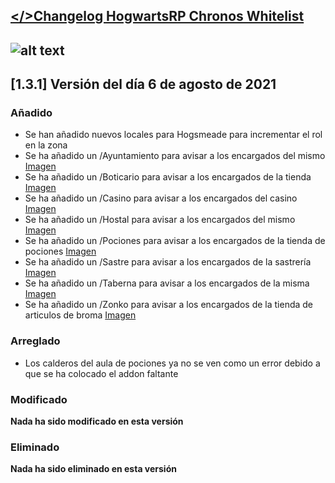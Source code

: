 ## [</>Changelog HogwartsRP Chronos Whitelist](https://comunidadchronos.es/)

## ![alt text](https://i.imgur.com/dWTqadv.png)

## [1.3.1] Versión del día 6 de agosto de 2021

### Añadido
- Se han añadido nuevos locales para Hogsmeade para incrementar el rol en la zona
- Se ha añadido un /Ayuntamiento para avisar a los encargados del mismo [Imagen](https://cdn.discordapp.com/attachments/870854137422696499/872707665804013608/unknown.png)
- Se ha añadido un /Boticario para avisar a los encargados de la tienda [Imagen](https://cdn.discordapp.com/attachments/870854137422696499/872707907781799986/unknown.png)
- Se ha añadido un /Casino para avisar a los encargados del casino [Imagen](https://cdn.discordapp.com/attachments/870854137422696499/872708127785635860/unknown.png)
- Se ha añadido un /Hostal para avisar a los encargados del mismo [Imagen](https://cdn.discordapp.com/attachments/870854137422696499/872708348372475944/unknown.png)
- Se ha añadido un /Pociones para avisar a los encargados de la tienda de pociones [Imagen](https://cdn.discordapp.com/attachments/870854137422696499/872708484918034492/unknown.png)
- Se ha añadido un /Sastre para avisar a los encargados de la sastrería [Imagen](https://cdn.discordapp.com/attachments/870854137422696499/872708626693910579/unknown.png)
- Se ha añadido un /Taberna para avisar a los encargados de la misma [Imagen](https://cdn.discordapp.com/attachments/870854137422696499/872708785548976198/unknown.png)
- Se ha añadido un /Zonko para avisar a los encargados de la tienda de articulos de broma [Imagen](https://cdn.discordapp.com/attachments/870854137422696499/872708916201521192/unknown.png)

### Arreglado
- Los calderos del aula de pociones ya no se ven como un error debido a que se ha colocado el addon faltante

### Modificado
__Nada ha sido modificado en esta versión__

### Eliminado
__Nada ha sido eliminado en esta versión__

